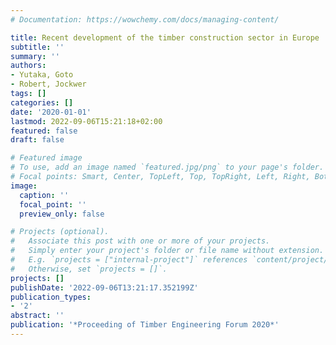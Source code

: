 ```yaml
---
# Documentation: https://wowchemy.com/docs/managing-content/

title: Recent development of the timber construction sector in Europe
subtitle: ''
summary: ''
authors:
- Yutaka, Goto
- Robert, Jockwer
tags: []
categories: []
date: '2020-01-01'
lastmod: 2022-09-06T15:21:18+02:00
featured: false
draft: false

# Featured image
# To use, add an image named `featured.jpg/png` to your page's folder.
# Focal points: Smart, Center, TopLeft, Top, TopRight, Left, Right, BottomLeft, Bottom, BottomRight.
image:
  caption: ''
  focal_point: ''
  preview_only: false

# Projects (optional).
#   Associate this post with one or more of your projects.
#   Simply enter your project's folder or file name without extension.
#   E.g. `projects = ["internal-project"]` references `content/project/deep-learning/index.md`.
#   Otherwise, set `projects = []`.
projects: []
publishDate: '2022-09-06T13:21:17.352199Z'
publication_types:
- '2'
abstract: ''
publication: '*Proceeding of Timber Engineering Forum 2020*'
---
```

